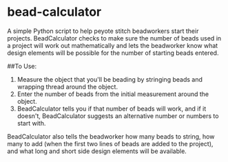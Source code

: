 bead-calculator
============

A simple Python script to help peyote stitch beadworkers start their projects. 
BeadCalculator checks to make sure the number of beads used in a project will
work out mathematically and lets the beadworker know what design elements
will be possible for the number of starting beads entered. 

##To Use:

1. Measure the object that you'll be beading by stringing beads and wrapping thread around the object.
2. Enter the number of beads from the initial measurement around the object.
3. BeadCalculator tells you if that number of beads will work, and if it doesn't, BeadCalculator suggests an alternative number or numbers to start with. 

BeadCalculator also tells the beadworker how many beads to string, how many to add
(when the first two lines of beads are added to the project), and what long 
and short side design elements will be available. 

